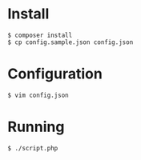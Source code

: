 # Install

```
$ composer install
$ cp config.sample.json config.json
```

# Configuration

```
$ vim config.json
```

# Running

```
$ ./script.php
```

